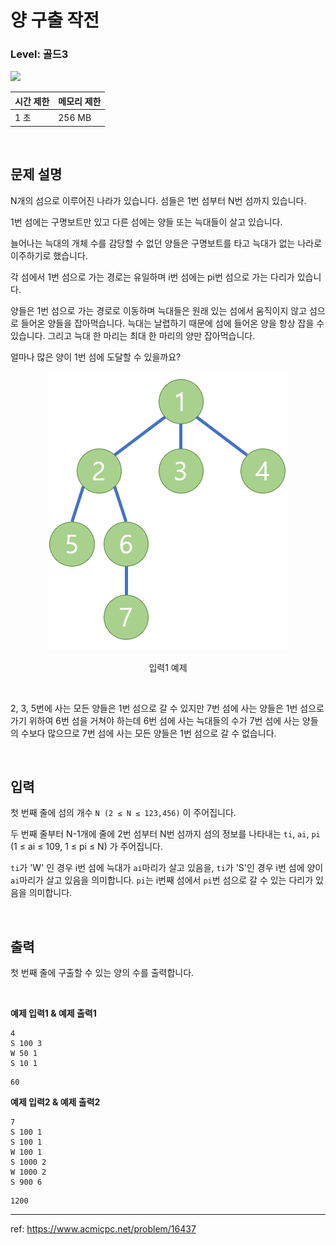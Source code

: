 # 양 구출 작전

### Level: 골드3

<img src="https://d2gd6pc034wcta.cloudfront.net/tier/13.svg" style="width: 20px" />

<br>

| 시간 제한 | 메모리 제한 |
| -------- | ---------- |
| 1 초 | 256 MB |

<br>

## 문제 설명

N개의 섬으로 이루어진 나라가 있습니다. 섬들은 1번 섬부터 N번 섬까지 있습니다.

1번 섬에는 구명보트만 있고 다른 섬에는 양들 또는 늑대들이 살고 있습니다.

늘어나는 늑대의 개체 수를 감당할 수 없던 양들은 구명보트를 타고 늑대가 없는 나라로 이주하기로 했습니다.

각 섬에서 1번 섬으로 가는 경로는 유일하며 i번 섬에는 pi번 섬으로 가는 다리가 있습니다. 

양들은 1번 섬으로 가는 경로로 이동하며 늑대들은 원래 있는 섬에서 움직이지 않고 섬으로 들어온 양들을 잡아먹습니다. 늑대는 날렵하기 때문에 섬에 들어온 양을 항상 잡을 수 있습니다. 그리고 늑대 한 마리는 최대 한 마리의 양만 잡아먹습니다.

얼마나 많은 양이 1번 섬에 도달할 수 있을까요?

<div align="center">
  <img src="./exam_1.png" style="width: 385px" alt="exam_1" />
  <p>입력1 예제</p>
</div>
<br>

2, 3, 5번에 사는 모든 양들은 1번 섬으로 갈 수 있지만 7번 섬에 사는 양들은 1번 섬으로 가기 위하여 6번 섬을 거쳐야 하는데 6번 섬에 사는 늑대들의 수가 7번 섬에 사는 양들의 수보다 많으므로 7번 섬에 사는 모든 양들은 1번 섬으로 갈 수 없습니다.

<br>

## 입력

첫 번째 줄에 섬의 개수 `N (2 ≤ N ≤ 123,456)` 이 주어집니다.

두 번째 줄부터 N-1개에 줄에 2번 섬부터 N번 섬까지 섬의 정보를 나타내는 `ti`, `ai`, `pi` (1 ≤ ai ≤ 109, 1 ≤ pi ≤ N) 가 주어집니다.

`ti`가 'W' 인 경우 i번 섬에 늑대가 `ai`마리가 살고 있음을, `ti`가 'S'인 경우 i번 섬에 양이 `ai`마리가 살고 있음을 의미합니다. `pi`는 i번째 섬에서 `pi`번 섬으로 갈 수 있는 다리가 있음을 의미합니다.

<br>

## 출력

첫 번째 줄에 구출할 수 있는 양의 수를 출력합니다.

<br>


**예제 입력1 & 예제 출력1**

```
4
S 100 3
W 50 1
S 10 1

```

```
60

```

**예제 입력2 & 예제 출력2**

```
7
S 100 1
S 100 1
W 100 1
S 1000 2
W 1000 2
S 900 6

```

```
1200

```

---

ref: https://www.acmicpc.net/problem/16437